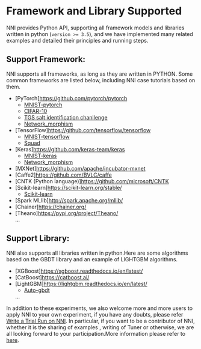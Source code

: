 # Framework and Library Supported 
NNI provides Python API, supporting all framework models and libraries written in python (`version >= 3.5`), and we have implemented many related examples and detailed their principles and running steps.



## Support Framework:
NNI supports all frameworks, as long as they are written in PYTHON. Some common frameworks are listed below, including NNI case tutorials based on them.

* [PyTorch]https://github.com/pytorch/pytorch
    <ul> 
      <li><a href="../../examples/trials/mnist-distributed-pytorch">MNIST-pytorch</a><br/></li>
      <li><a href="TrialExample/Cifar10Examples.md">CIFAR-10</a><br/></li>
      <li><a href="../../examples/trials/kaggle-tgs-salt/README.md">TGS salt identification chanllenge</a><br/></li>
      <li><a href="../../examples/trials/network_morphism/README.md">Network_morphism</a><br/></li>
    </ul>
* [TensorFlow]https://github.com/tensorflow/tensorflow
    <ul> 
      <li><a href="../../examples/trials/mnist-distributed">MNIST-tensorflow</a><br/></li>
       <li><a href="../../examples/trials/ga_squad/README.md">Squad</a><br/></li>
    </ul>
* [Keras]https://github.com/keras-team/keras
    <ul>
      <li><a href="../../examples/trials/mnist-keras">MNIST-keras</a><br/></li>
      <li><a href="../../examples/trials/network_morphism/README.md">Network_morphism</a><br/></li>
    </ul>
* [MXNet]https://github.com/apache/incubator-mxnet
* [Caffe2]https://github.com/BVLC/caffe
* [CNTK (Python language)]https://github.com/microsoft/CNTK
* [Scikit-learn]https://scikit-learn.org/stable/
    <ul>
    <li><a href="TrialExample/SklearnExamples.md">Scikit-learn</a><br/></li>
    </ul>
* [Spark MLlib]http://spark.apache.org/mllib/
* [Chainer]https://chainer.org/
* [Theano]https://pypi.org/project/Theano/ <br/>
...
## Support Library:
NNI also supports all libraries written in python.Here are some algorithms based on the GBDT library and an example of LIGHTGBM algorithms.

* [XGBoost]https://xgboost.readthedocs.io/en/latest/
* [CatBoost]https://catboost.ai/
* [LightGBM]https://lightgbm.readthedocs.io/en/latest/
    <ul>
    <li><a href="TrialExample/GbdtExample.md">Auto-gbdt</a><br/></li>
    </ul>
    ...



In addition to these experiments, we also welcome more and more users to apply NNI to your own experiment, if you have any doubts, please refer [Write a Trial Run on NNI](TrialExample/Trials.md). In particular, if you want to be a contributor of NNI, whether it is the sharing of examples , writing of Tuner or otherwise, we are all looking forward to your participation.More information please refer to [here](Tutorial/Contributing.md).
